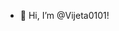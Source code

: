 - 👋 Hi, I’m @Vijeta0101!

<!---
Vijeta0101/Vijeta0101 is a ✨ special ✨ repository because its `README.md` (this file) appears on your GitHub profile.
You can click the Preview link to take a look at your changes.
--->
